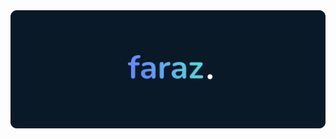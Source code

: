 <a href="https://www.farazht.com/">
  <img src="https://raw.githubusercontent.com/farazht/farazht/main/rounded2.png">
</a>

